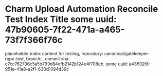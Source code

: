 # Charm Upload Automation Reconcile Test Index Title some uuid: 47b90605-7f22-471a-a465-73f7f366f76c
 placeholder index content for testing,  repository: canonical/gatekeeper-repo-test,  branch: ,  commit sha: c7cc762736c5a5b799d84efb2142b124e4f708eb,  some uuid: a43502f8-951e-41e8-a2f1-630d1094d39c
